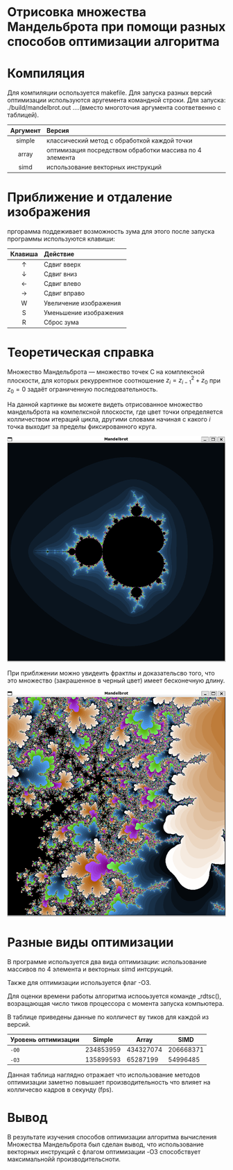 # Отрисовка множества Мандельброта при помощи разных способов оптимизации алгоритма

# Компиляция
Для компиляции оспользуется makefile. Для запуска разных версий оптимизации используются аругемента командной строки.
Для запуска: ./build/mandelbrot.out ....(вместо многоточия аргумента соответвенно с таблицей).

Аргумент | Версия
:-------:|:------
simple   | классический метод с обработкой каждой точки
array    | оптимизация посредством обработки массива по 4 элемента
simd     | использование векторных инструкций

# Приближение и отдаление изображения
пргорамма поддеживает возможность зума для этого после запуска программы используются клавиши:

Клавиша|Действие
:-----:|:-------
 ↑  | Сдвиг вверх
 ↓  | Сдвиг вниз
 ←  | Сдвиг влево
 →  | Сдвиг вправо
 W  | Увеличение изображения
 S  | Уменьшение изображения
 R  | Сброс зума


# Теоретическая справка

Множество Мандельброта — множество точек C на комплексной плоскости, для которых рекуррентное соотношение $z_i = z_{i-1}^2 + z_0$ при $z_0 = 0$ задаёт ограниченную последовательность.

На данной картинке вы можете видеть отрисованное множество мандельброта на компелксной плоскости, где цвет точки определяется колличеством итераций цикла, другими словами начиная с какого $i$ точка выходит за пределы фиксированного круга.

![alt text](./images/image1.png)

При приблжении можно увидеить фрактлы и доказательсво того, что это множество (закрашенное в черный цвет) имеет бесконечную длину.

![alt text](./images/image2.png)

# Разные виды оптимизации

В программе используется два вида оптимизации: использование массивов по 4 элемента и векторных simd интсрукций.

Также для оптимизации используется флаг -О3.

Для оценки времени работы алгоритма испооьзуется команде _rdtsc(), возращающая число тиков процессора с момента запуска компьютера.

В таблице приведены данные по колличест ву тиков для каждой из версий.

Уровень оптимизации |Simple | Array | SIMD |
------------------------------------|-------|-------|------|
`-O0`                               | 234853959 | 434327074 | 206668371 |
`-O3`                               | 135899593 |  65287199 | 54996485 |

Данная таблица наглядно отражает что использование методов оптимизации заметно повышает производительность что влияет на колличесво кадров в секунду (fps).

# Вывод

В результате изучения способов оптимизации алгоритма вычисления Множества Мандельброта был сделан вывод, что использование векторных инструкций с флагом оптимизации -O3 способствует максимальнойй производительсноти.
